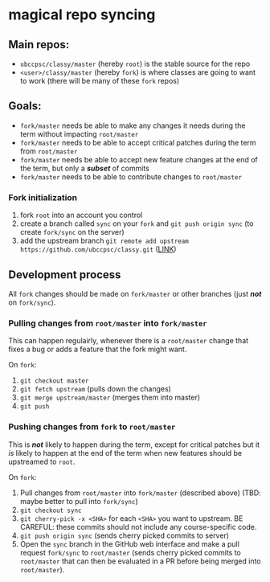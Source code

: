 # magical repo syncing

## Main repos:

* `ubccpsc/classy/master` (hereby `root`) is the stable source for the repo
* `<user>/classy/master` (hereby `fork`) is where classes are going to want to work (there will be many of these `fork` repos)

## Goals:

* `fork/master` needs be able to make any changes it needs during the term without impacting `root/master`
* `fork/master` needs to be able to accept critical patches during the term from `root/master`
* `fork/master` needs be able to accept new feature changes at the end of the term, but only a ***subset*** of commits
* `fork/master` needs to be able to contribute changes to `root/master`

### Fork initialization

1. fork `root` into an account you control
1. create a branch called `sync` on your `fork` and `git push origin sync` (to create `fork/sync` on the server)
1. add the upstream branch `git remote add upstream https://github.com/ubccpsc/classy.git` ([LINK](https://help.github.com/articles/configuring-a-remote-for-a-fork/))

## Development process

All `fork` changes should be made on `fork/master` or other branches (just ***not*** on `fork/sync`).

### Pulling changes from `root/master` into `fork/master` 

This can happen regulairly, whenever there is a `root/master` change that fixes a bug or adds a feature that the fork might want.
 
On `fork`:
1. `git checkout master`
1. `git fetch upstream` (pulls down the changes)
1. `git merge upstream/master` (merges them into master)
1. `git push`

### Pushing changes from `fork` to `root/master`

This is ***not*** likely to happen during the term, except for critical patches but it _is_ likely to happen at the end of the term when new features should be upstreamed to `root`.

On `fork`: 
1. Pull changes from `root/master` into `fork/master` (described above) (TBD: maybe better to pull into `fork/sync`)
1. `git checkout sync`
1. `git cherry-pick -x <SHA>` for each `<SHA>` you want to upstream. BE CAREFUL: these commits should not include any course-specific code.
1. `git push origin sync` (sends cherry picked commits to server)
1. Open the `sync` branch in the GitHub web interface and make a pull request `fork/sync` to `root/master` (sends cherry picked commits to `root/master` that can then be evaluated in a PR before being merged into `root/master`).

